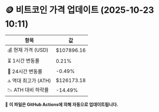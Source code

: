 # 🪙 비트코인 가격 업데이트 (2025-10-23 10:11)

| 항목                | 값 |
|--------------------|----------------|
| 💰 현재 가격 (USD) | $107896.16 |
| ⏳ 1시간 변동률    | 0.21% |
| 📆 24시간 변동률   | -0.49% |
| 🔝 역대 최고가 (ATH) | $126173.18 |
| 📉 ATH 대비 하락률 | -14.49% |

🔄 **이 파일은 GitHub Actions에 의해 자동으로 업데이트됩니다.**
